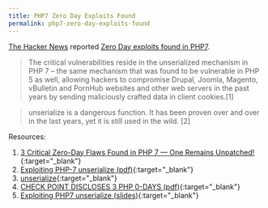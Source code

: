 ```yaml
---
title: PHP7 Zero Day Exploits Found
permalink: php7-zero-day-exploits-found
---
```


[The Hacker News](http://thehackernews.com/) reported [Zero Day exploits found in PHP7](http://thehackernews.com/2016/12/php-7-update.html).

> The critical vulnerabilities reside in the unserialized mechanism in PHP 7 – the same mechanism that was found to be vulnerable in PHP 5 as well, allowing hackers to compromise Drupal, Joomla, Magento, vBulletin and PornHub websites and other web servers in the past years by sending maliciously crafted data in client cookies.[1]

> unserialize is a dangerous function. It has been proven over and over in the last years, yet it is still used in the wild. [2]

Resources: 

1. [3 Critical Zero-Day Flaws Found in PHP 7 — One Remains Unpatched!](http://thehackernews.com/2016/12/php-7-update.html){:target="_blank"}
2. [Exploiting PHP-7
unserialize (pdf)](http://blog.checkpoint.com/wp-content/uploads/2016/08/Exploiting-PHP-7-unserialize-Report-160829.pdf){:target="_blank"}
3. [unserialize](http://php.net/manual/en/function.unserialize.php){:target="_blank"}
4. [CHECK POINT DISCLOSES 3 PHP 0-DAYS (pdf)](http://blog.checkpoint.com/wp-content/uploads/2016/12/PHP_Technical_Report.pdf){:target="_blank"}
5. [Exploiting PHP7 unserialize (slides)](https://lab.dsst.io/slides/33c3/7858.html){:target="_blank"}